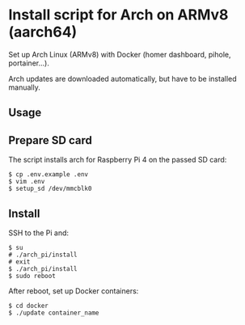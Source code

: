 # Install script for Arch on ARMv8 (aarch64)

Set up Arch Linux (ARMv8) with Docker (homer dashboard, pihole, portainer...). 

Arch updates are downloaded automatically, but have to be installed manually.

## Usage

## Prepare SD card

The script installs arch for Raspberry Pi 4 on the passed SD card:

```console
$ cp .env.example .env
$ vim .env
$ setup_sd /dev/mmcblk0
```

## Install

SSH to the Pi and:
```console
$ su
# ./arch_pi/install
# exit
$ ./arch_pi/install
$ sudo reboot
```

After reboot, set up Docker containers:
```console
$ cd docker
$ ./update container_name
```
